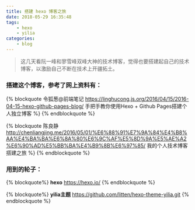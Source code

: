 ```yaml
---
title: 搭建 hexo 博客之旅
date: 2018-05-29 16:35:48
tags:
    - hexo
    - yilia
categories:
    - blog
---
```

> 这几天看阮一峰和寥雪峰双峰大神的技术博客，觉得也要搭建起自己的技术博客，以激励自己不断在技术上开疆拓土。

### 搭建这个博客，参考了网上资料有：
{% blockquote 令狐葱@前端笔记 https://linghucong.js.org/2016/04/15/2016-04-15-hexo-github-pages-blog/ 手把手教你使用Hexo + Github Pages搭建个人独立博客 %}
{% endblockquote %}

{% blockquote 陈良静 http://chenliangjing.me/2016/05/01/%E6%88%91%E7%9A%84%E4%B8%AA%E4%BA%BA%E6%8A%80%E6%9C%AF%E5%8D%9A%E5%AE%A2%E6%90%AD%E5%BB%BA%E4%B9%8B%E6%97%85/ 我的个人技术博客搭建之旅 %}
{% endblockquote %}

### 用到的轮子：
{% blockquote%}
**hexo** https://hexo.io/
{% endblockquote %}

{% blockquote%}
**yilia主题** https://github.com/litten/hexo-theme-yilia.git
{% endblockquote %}